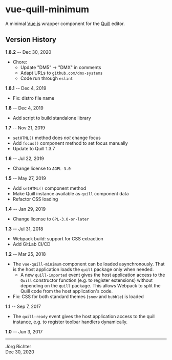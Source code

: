 # vue-quill-minimum

A minimal [Vue.js](https://vuejs.org) wrapper component for the [Quill](https://quilljs.com) editor.

## Version History

**1.8.2** -- Dec 30, 2020

* Chore:
    * Update "DM5" -> "DMX" in comments
    * Adapt URLs to `github.com/dmx-systems`
    * Code run through `eslint`

**1.8.1** -- Dec 4, 2019

* Fix: distro file name

**1.8** -- Dec 4, 2019

* Add script to build standalone library

**1.7** -- Nov 21, 2019

* `setHTML()` method does *not* change focus
* Add `focus()` component method to set focus manually
* Update to Quill 1.3.7

**1.6** -- Jul 22, 2019

* Change license to `AGPL-3.0`

**1.5** -- May 27, 2019

* Add `setHTML()` component method
* Make Quill instance available as `quill` component data
* Refactor CSS loading

**1.4** -- Jan 29, 2019

* Change license to `GPL-3.0-or-later`

**1.3** -- Jul 31, 2018

* Webpack build: support for CSS extraction
* Add GitLab CI/CD

**1.2** -- Mar 25, 2018

* The `vue-quill-minimum` component can be loaded asynchronously. That is the host application loads the `quill` package only when needed.
    * A new `quill-imported` event gives the host application access to the `Quill` constructor function (e.g. to register extensions) without depending on the `quill` package. This allows Webpack to split the Quill code from the host application's code.
* Fix: CSS for both standard themes (`snow` and `bubble`) is loaded

**1.1** -- Sep 7, 2017

* The `quill-ready` event gives the host application access to the quill instance, e.g. to register toolbar handlers dynamically.

**1.0** -- Jun 3, 2017

------------
Jörg Richter  
Dec 30, 2020
